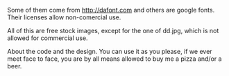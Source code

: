 Some of them come from http://dafont.com and others are google fonts. Their licenses allow non-comercial use.

All of this are free stock images, except for the one of dd.jpg, which is not allowed for commercial use.

About the code and the design. You can use it as you please, if we ever meet face to face, you are by all means allowed to buy me a pizza and/or a beer.
